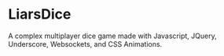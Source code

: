 # LiarsDice
A complex multiplayer dice game made with Javascript, JQuery, Underscore, Websockets, and CSS Animations.
